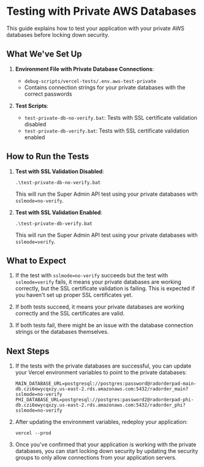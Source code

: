 # Testing with Private AWS Databases

This guide explains how to test your application with your private AWS databases before locking down security.

## What We've Set Up

1. **Environment File with Private Database Connections**:
   - `debug-scripts/vercel-tests/.env.aws-test-private`
   - Contains connection strings for your private databases with the correct passwords

2. **Test Scripts**:
   - `test-private-db-no-verify.bat`: Tests with SSL certificate validation disabled
   - `test-private-db-verify.bat`: Tests with SSL certificate validation enabled

## How to Run the Tests

1. **Test with SSL Validation Disabled**:
   ```
   .\test-private-db-no-verify.bat
   ```
   This will run the Super Admin API test using your private databases with `sslmode=no-verify`.

2. **Test with SSL Validation Enabled**:
   ```
   .\test-private-db-verify.bat
   ```
   This will run the Super Admin API test using your private databases with `sslmode=verify`.

## What to Expect

1. If the test with `sslmode=no-verify` succeeds but the test with `sslmode=verify` fails, it means your private databases are working correctly, but the SSL certificate validation is failing. This is expected if you haven't set up proper SSL certificates yet.

2. If both tests succeed, it means your private databases are working correctly and the SSL certificates are valid.

3. If both tests fail, there might be an issue with the database connection strings or the databases themselves.

## Next Steps

1. If the tests with the private databases are successful, you can update your Vercel environment variables to point to the private databases:

   ```
   MAIN_DATABASE_URL=postgresql://postgres:password@radorderpad-main-db.czi6ewycqxzy.us-east-2.rds.amazonaws.com:5432/radorder_main?sslmode=no-verify
   PHI_DATABASE_URL=postgresql://postgres:password2@radorderpad-phi-db.czi6ewycqxzy.us-east-2.rds.amazonaws.com:5432/radorder_phi?sslmode=no-verify
   ```

2. After updating the environment variables, redeploy your application:
   ```
   vercel --prod
   ```

3. Once you've confirmed that your application is working with the private databases, you can start locking down security by updating the security groups to only allow connections from your application servers.